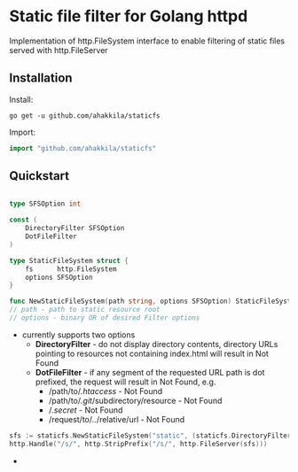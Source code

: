 # Static file filter for Golang httpd
Implementation of http.FileSystem interface to enable filtering of static files served with http.FileServer

## Installation

Install:

```shell
go get -u github.com/ahakkila/staticfs
```

Import:

```go
import "github.com/ahakkila/staticfs"
```

## Quickstart

```go

type SFSOption int

const (
	DirectoryFilter SFSOption 
	DotFileFilter
)

type StaticFileSystem struct {
	fs      http.FileSystem
	options SFSOption
}

func NewStaticFileSystem(path string, options SFSOption) StaticFileSystem 
// path - path to static resource root
// options - binary OR of desired Filter options

```

* currently supports two options
  * **DirectoryFilter** - do not display directory contents, directory URLs pointing to resources not containing index.html will result in Not Found
  * **DotFileFilter** - if any segment of the requested URL path is dot prefixed, the request will result in Not Found, e.g.
    * /path/to/*.htaccess* - Not Found
    * /path/to/*.git*/subdirectory/resource - Not Found
    * /*.secret* - Not Found
    * /request/to/*..*/relative/url - Not Found

```go
sfs := staticfs.NewStaticFileSystem("static", (staticfs.DirectoryFilter | staticfs.DotFileFilter))
http.Handle("/s/", http.StripPrefix("/s/", http.FileServer(sfs)))
```

* 

